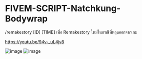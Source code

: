 # FIVEM-SCRIPT-Natchkung-Bodywrap

/remakestory [ID] [TIME] เพื่อ Remakestory ใหม่ในกรณีที่หลุดออกจากเกม


https://youtu.be/94v-_uL4jv8

![image](https://user-images.githubusercontent.com/122304913/211598043-e2ea1080-ba82-4d1a-afc2-bb00f11cc3fd.png)
![image](https://user-images.githubusercontent.com/122304913/211598189-ce53aa66-fcf6-42b0-9e68-b5dd022f327d.png)

